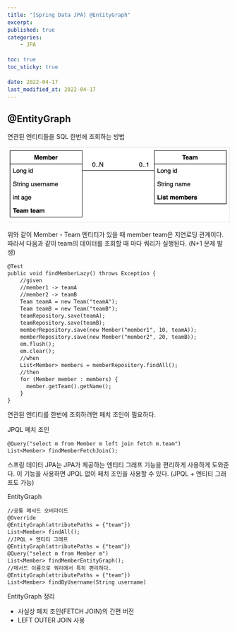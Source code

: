 ```yaml
---
title: "[Spring Data JPA] @EntityGraph"
excerpt:
published: true
categories:
    - JPA

toc: true
toc_sticky: true

date: 2022-04-17
last_modified_at: 2022-04-17
---
```


## @EntityGraph

연관된 엔티티들을 SQL 한번에 조회하는 방법

![entity](../../images/m-t_entity.PNG)

위와 같이 Member - Team 엔티티가 있을 때 member team은 지연로딩 관계이다. 따라서 다음과 같이 team의 데이터를 조회할 때 마다 쿼리가 실행된다. (N+1 문제 발생)

```
@Test
public void findMemberLazy() throws Exception {
    //given
    //member1 -> teamA
    //member2 -> teamB
    Team teamA = new Team("teamA");
    Team teamB = new Team("teamB");
    teamRepository.save(teamA);
    teamRepository.save(teamB);
    memberRepository.save(new Member("member1", 10, teamA));
    memberRepository.save(new Member("member2", 20, teamB));
    em.flush();
    em.clear();
    //when
    List<Member> members = memberRepository.findAll();
    //then
    for (Member member : members) {
      member.getTeam().getName();
    }
}
```

연관된 엔티티를 한번에 조회하려면 페치 조인이 필요하다.

JPQL 페치 조인

```
@Query("select m from Member m left join fetch m.team")
List<Member> findMemberFetchJoin();
```

스프링 데이터 JPA는 JPA가 제공하는 엔티티 그래프 기능을 편리하게 사용하게 도와준다. 이 기능을 사용하면 JPQL 없이 페치 조인을 사용할 수 있다. (JPQL + 엔티티 그래프도 가능)

EntityGraph

```
//공통 메서드 오버라이드
@Override
@EntityGraph(attributePaths = {"team"})
List<Member> findAll();
//JPQL + 엔티티 그래프
@EntityGraph(attributePaths = {"team"})
@Query("select m from Member m")
List<Member> findMemberEntityGraph();
//메서드 이름으로 쿼리에서 특히 편리하다.
@EntityGraph(attributePaths = {"team"})
List<Member> findByUsername(String username)
```

EntityGraph 정리

-   사실상 페치 조인(FETCH JOIN)의 간편 버전
-   LEFT OUTER JOIN 사용

<script src="https://utteranc.es/client.js"
        repo="chojs23/comments"
        issue-term="pathname"
        theme="github-light"
        crossorigin="anonymous"
        async>
</script>
